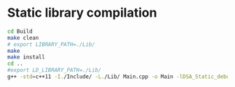 # Static library compilation

```bash
cd Build
make clean
# export LIBRARY_PATH=./Lib/
make
make install
cd ..
#export LD_LIBRARY_PATH=./Lib/
g++ -std=c++11 -I./Include/ -L./Lib/ Main.cpp -o Main -lDSA_Static_debug
```